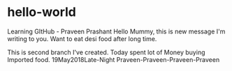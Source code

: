 # hello-world

Learning GItHub - Praveen Prashant
Hello Mummy, this is new message I'm writing to you. Want to eat desi food after long time.

This is second branch I've created. Today spent lot of Money buying Imported food. 19May2018Late-Night
Praveen-Praveen-Praveen-Praveen
